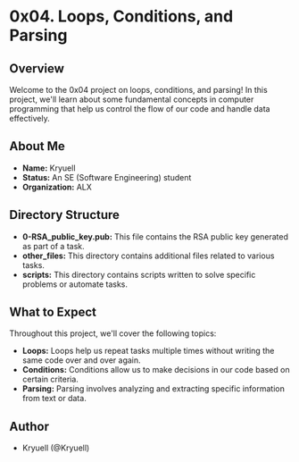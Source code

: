 # 0x04. Loops, Conditions, and Parsing

## Overview

Welcome to the 0x04 project on loops, conditions, and parsing! In this project, we'll learn about some fundamental concepts in computer programming that help us control the flow of our code and handle data effectively.

## About Me

- **Name:** Kryuell
- **Status:** An SE (Software Engineering) student
- **Organization:** ALX

## Directory Structure

- **0-RSA_public_key.pub:** This file contains the RSA public key generated as part of a task.
- **other_files:** This directory contains additional files related to various tasks.
- **scripts:** This directory contains scripts written to solve specific problems or automate tasks.

## What to Expect

Throughout this project, we'll cover the following topics:

- **Loops:** Loops help us repeat tasks multiple times without writing the same code over and over again.
- **Conditions:** Conditions allow us to make decisions in our code based on certain criteria.
- **Parsing:** Parsing involves analyzing and extracting specific information from text or data.

## Author

- Kryuell (@Kryuell)


